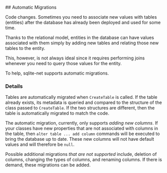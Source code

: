 ﻿﻿﻿﻿## Automatic Migrations 

   Code changes. Sometimes you need to associate new values with tables (entities) after the database has already been deployed and used for some time.

   Thanks to the relational model, entities in the database can have values associated with them simply by adding new tables and relating those new tables to the entity.

   This, however, is not always ideal since it requires performing joins whenever you need to query those values for the entity.

   To help, sqlite-net supports automatic migrations.

   ### Details

   Tables are automatically migrated when `CreateTable` is called. If the table already exists, its metadata is queried and compared to the structure of the class passed to `CreateTable`. If the two structures are different, then the table is automatically migrated to match the code.

   The automatic migration, currently, only supports *adding new columns*. If your classes have new properties that are not associated with columns in the table, then `alter table ... add column` commands will be executed to bring the database up to date. These new columns will not have default values and will therefore be `null`.

   Possible additional migrations *that are not supported* include, deletion of columns, changing the types of columns, and renaming columns. If there is demand, these migrations can be added.
